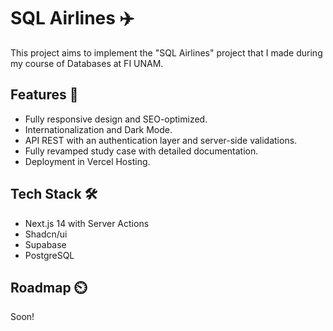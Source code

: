 # SQL Airlines ✈️

This project aims to implement the "SQL Airlines" project that I made during my course of Databases at FI UNAM. 

## Features 📝

+ Fully responsive design and SEO-optimized.
+ Internationalization and Dark Mode.
+ API REST with an authentication layer and server-side validations.
+ Fully revamped study case with detailed documentation.
+ Deployment in Vercel Hosting.

## Tech Stack 🛠️

+ Next.js 14 with Server Actions
+ Shadcn/ui
+ Supabase
+ PostgreSQL

## Roadmap ⏲️

Soon!
